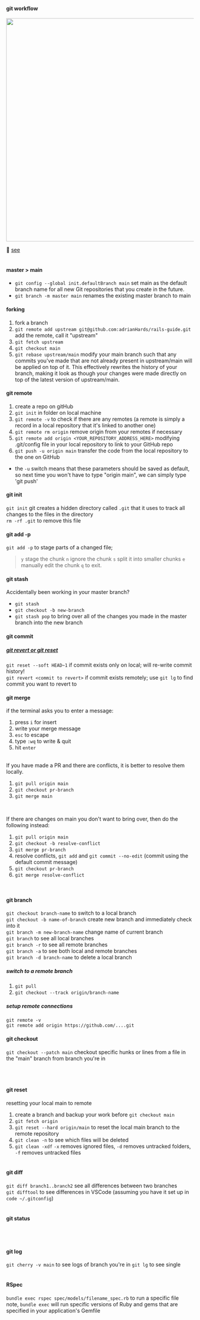 #### git workflow

<div align="center">
  <img src="https://user-images.githubusercontent.com/93719632/231290188-a4245eb4-bbca-408e-bc10-43b62c5ffad3.png" width="600">
</div>
  
💖 [see](https://www.doabledanny.com/git-workflows)
<br><br>

#### master > main
* `git config --global init.defaultBranch main` set main as the default branch name for all new Git repositories that you create in the future.
* `git branch -m master main` renames the existing master branch to main


#### forking

1. fork a branch
2. `git remote add upstream git@github.com:adrianHards/rails-guide.git` add the remote, call it "upstream"
3. `git fetch upstream`
4. `git checkout main` 
5. `git rebase upstream/main` modify your main branch such that any commits you've made that are not already present in upstream/main will be applied on top of it. This effectively rewrites the history of your branch, making it look as though your changes were made directly on top of the latest version of upstream/main.

#### git remote
1. create a repo on gitHub
2. `git init` in folder on local machine
3. `git remote -v` to check if there are any remotes (a remote is simply a record in a local repository that it's linked to another one)
4. `git remote rm origin` remove origin from your remotes if necessary
5. `git remote add origin <YOUR_REPOSITORY_ADDRESS_HERE>` modifying .git/config file in your local repository to link to your GitHub repo
6. `git push -u origin main` transfer the code from the local repository to the one on GitHub
* the `-u` switch means that these parameters should be saved as default, so next time you won't have to type "origin main", we can simply type 'git push'

#### git init
`git init` git creates a hidden directory called `.git` that it uses to track all changes to the files in the directory <br>
`rm -rf .git` to remove this file <br>

#### git add -p
`git add -p` to stage parts of a changed file; 
> `y` stage the chunk
> `n` ignore the chunk
> `s` split it into smaller chunks
> `e` manually edit the chunk
> `q` to exit.

#### git stash
Accidentally been working in your master branch?
* `git stash`
* `git checkout -b new-branch`
* `git stash pop` to bring over all of the changes you made in the master branch into the new branch 

#### git commit
##### [git revert or git reset](https://www.freecodecamp.org/news/git-revert-commit-how-to-undo-the-last-commit/)
`git reset --soft HEAD~1` if commit exists only on local; will re-write commit history! <br>
`git revert <commit to revert>` if commit exists remotely; use `git lg` to find commit you want to revert to <br>

#### git merge
if the terminal asks you to enter a message:
1. press `i` for insert
2. write your merge message
3. `esc` to escape
4. type `:wq` to write & quit
5. hit `enter`
<br><br>

If you have made a PR and there are conflicts, it is better to resolve them locally. 
1. `git pull origin main`
2. `git checkout pr-branch`
3. `git merge main` 
<br>

If there are changes on main you don't want to bring over, then do the following instead:
1. `git pull origin main`
2. `git checkout -b resolve-conflict`
3. `git merge pr-branch`
4. resolve conflicts, `git add` and `git commit --no-edit` (commit using the default commit message)
5. `git checkout pr-branch`
6. `git merge resolve-conflict`

<br>

#### git branch
`git checkout branch-name` to switch to a local branch <br>
`git checkout -b name-of-branch` create new branch and immediately check into it <br>
`git branch -m new-branch-name` change name of current branch <br>
`git branch` to see all local branches <br>
`git branch -r` to see all remote branches <br>
`git branch -a` to see both local and remote branches <br>
`git branch -d branch-name` to delete a local branch <br>

##### switch to a remote branch
1. `git pull`
2. `git checkout --track origin/branch-name`

##### setup remote connections
`git remote -v` <br>
`git remote add origin https://github.com/....git` <br>

#### git checkout
`git checkout --patch main` checkout specific hunks or lines from a file in the "main" branch from branch you're in

<br><br>
#### git reset
resetting your local main to remote <br>
1. create a branch and backup your work before `git checkout main`
2. `git fetch origin`
3. `git reset --hard origin/main` to reset the local main branch to the remote repository
4. `git clean -n` to see which files will be deleted  <br>
5. `git clean -xdf` `-x` removes ignored files, `-d` removes untracked folders, `-f` removes untracked files
<br><br>
#### git diff
`git diff branch1..branch2` see all differences between two branches <br>
`git difftool` to see differences in VSCode (assuming you have it set up in `code ~/.gitconfig`)
<br><br>
#### git status
<br><br>
#### git log
`git cherry -v main` to see logs of branch you're in
`git lg` to see single 
<br><br>

#### RSpec
`bundle exec rspec spec/models/filename_spec.rb` to run a specific file <br>
note, `bundle exec` will run specific versions of Ruby and gems that are specified in your application's Gemfile
<br><br>
